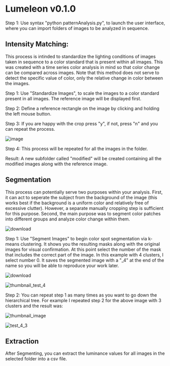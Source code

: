 # Lumeleon v0.1.0

Step 1: Use syntax "python patternAnalysis.py", to launch the user interface, where you can import folders of images to be analyzed in sequence.
## Intensity Matching:
This process is intinded to standardize the lighting conditions of images taken in sequence to a color standard that is present within all images. This was created 
with a time series color analysis in mind so that color change can be compared across images. Note that this method does not serve to detect the specific value of color, 
only the relative change in color between the images.

Step 1: Use "Standardize Images", to scale the images to a color standard present in all images. The reference image will be displayed first.

Step 2: Define a reference rectangle on the image by clicking and holding the left mouse button. 

Step 3: If you are happy with the crop press "y", if not, press "n" and you can repeat the process.

![image](https://user-images.githubusercontent.com/69599932/179577716-e53f7de1-a30d-41db-be70-8d5ec646385c.png)

Step 4: This process will be repeated for all the images in the folder.

Result: A new subfolder called "modified" will be created containing all the modified images along with the reference image.



## Segmentation
This process can potentially serve two purposes within your analysis. First, it can act to seperate the subject from the background of the image (this works best if the background is 
a uniform color and relatively free of excessive clutter). However, a separate manually cropping step is sufficient for this purpose. Second, the main purpose was to segment color 
patches into different groups and analyze color change within them.

![download](https://user-images.githubusercontent.com/69599932/179578176-55e46c1f-82c8-49fb-9576-e03a3eef46bc.png)

Step 1: Use "Segment Images" to begin color spot segmentation via k-means clustering. It shows you the resulting masks along with the original images for visual confirmation. At this point select the number of the mask that includes the correct part of the image. In this example with 4 clusters, I select number 0. It saves the segmented image with a "_4" at the end of the name so you will be able to reproduce your work later.

![download](https://user-images.githubusercontent.com/69599932/179578200-f5216b67-b2f6-47d0-9bc0-fa2e7c6f0904.png)

![thumbnail_test_4](https://user-images.githubusercontent.com/69599932/179578776-e1fcc879-f0de-4d41-8162-d351b7b83e4e.png)

Step 2: You can repeat step 1 as many times as you want to go down the hierarchical tree. For example I repeated step 2 for the above image with 3 clusters and the result was:

![thumbnail_image](https://user-images.githubusercontent.com/69599932/179578656-4dbcf7d2-8ccb-4ee3-981a-17909e4d489b.png)

![test_4_3](https://user-images.githubusercontent.com/69599932/179578628-010205bf-24a5-40c3-b144-30a430923a06.png)

## Extraction
After Segmenting, you can extract the luminance values for all images in the selected folder into a csv file.
